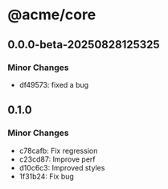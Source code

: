 # @acme/core

## 0.0.0-beta-20250828125325

### Minor Changes

- df49573: fixed a bug

## 0.1.0

### Minor Changes

- c78cafb: Fix regression
- c23cd87: Improve perf
- d10c6c3: Improved styles
- 1f31b24: Fix bug
